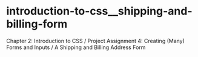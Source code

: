 # introduction-to-css__shipping-and-billing-form
Chapter 2: Introduction to CSS / Project Assignment 4: Creating (Many) Forms and Inputs / A Shipping and Billing Address Form
